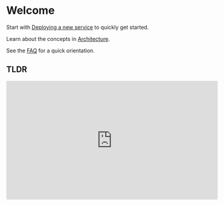 # Welcome

Start with [Deploying a new service](/developers/deploy) to quickly get started.

Learn about the concepts in [Architecture](/concepts/architecture).

See the [FAQ](/faq) for a quick orientation.

## TLDR

<iframe width="560" height="315" src="https://www.youtube.com/embed/videoseries?list=PLjJkiSWPwuPJKcQiWF26EA1bdtRKSeowk" frameborder="0" allow="accelerometer; autoplay; encrypted-media; gyroscope; picture-in-picture" allowfullscreen></iframe>

<!-- Fathom - beautiful, simple website analytics -->
<script src="https://cdn.usefathom.com/script.js" site="KVEHKPCQ" defer></script>
<!-- / Fathom -->